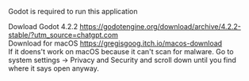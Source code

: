 Godot is required to run this application

Dowload Godot 4.2.2 https://godotengine.org/download/archive/4.2.2-stable/?utm_source=chatgpt.com                                             
Download for macOS https://gregisgoog.itch.io/macos-download                                          
If it doens't work on macOS because it can't scan for malware. Go to system settings -> Privacy and Security and scroll down until you find where it says open anyway.
